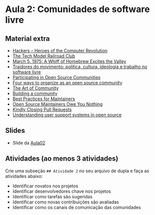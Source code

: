 # Aula 2: Comunidades de software livre

## Material extra

- [Hackers – Heroes of the Computer Revolution](https://www.stevenlevy.com/index.php/books/hackers)
- [The Tech Model Railroad Club](https://www.wired.com/2014/11/the-tech-model-railroad-club/)
- [March 5, 1975: A Whiff of Homebrew Excites the Valley](https://www.wired.com/2009/03/march-5-1975-a-whiff-of-homebrew-excites-the-valley-2/)
- [Traidores do movimento: politica, cultura, ideologia e trabalho no software livre](http://repositorio.unicamp.br/jspui/handle/REPOSIP/280201)
- [Participating in Open Source Communities](https://www.linuxfoundation.org/resources/open-source-guides/participating-open-source-communities/)
- [Four ways to organize as an open source community](https://opensource.com/business/13/6/four-types-organizational-structures-within-open-source-communities)
- [The Art of Community](https://www.jonobacon.com/books/artofcommunity/)
- [Building a community](https://opensource.guide/building-community/)
- [Best Practices for Maintainers](https://opensource.guide/best-practices/)
- [Open Source Maintainers Owe You Nothing](https://mikemcquaid.com/2018/03/19/open-source-maintainers-owe-you-nothing/)
- [Kindly Closing Pull Requests](https://github.blog/2017-06-27-contribute-on-open-source-friday/)
- [Understanding user support systems in open source](https://nadiaeghbal.com/user-support)

## Slides

- Slide da [Aula02](https://docs.google.com/presentation/d/14aeBqzLB5Mopf1AbKwBkH0S8chJQAzLKejeDTG_zoNo/edit?usp=sharing)

## Atividades (ao menos 3 atividades)

Crie uma subseção `## Atividade 2` no seu arquivo de dupla e faça as atividades abaixo:

- Identificar novatos nos projetos
- Identificar desenvolvedores chave nos projetos
- Identificar como tarefas são sugeridas
- Identificar como novas contribuições são avaliadas
- Identificar como os canais de comunicação das comunidades
